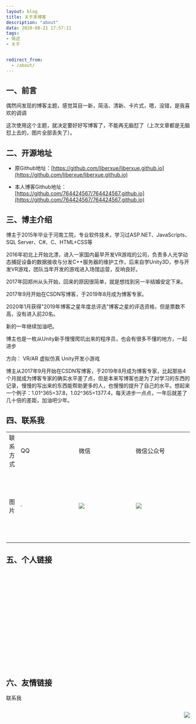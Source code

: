 ```yaml
---
layout: blog
title: 关于本博客
description: "about"
data: 2020-08-21 17:57:11
tags: 
- 简述
- 关于


redirect_from:
  - /about/
---
```


## 一、前言

偶然间发现的博客主题，感觉耳目一新，简洁、清新、卡片式，嗯，没错，是我喜欢的调调

这次使用这个主题，就决定要好好写博客了，不能再无脑怼了（上次文章都是无脑怼上去的，图片全部丢失了）。

## 二、开源地址


- 原Github地址：[https://github.com/liberxue/liberxue.github.io](https://github.com/liberxue/liberxue.github.io)
 

- 本人博客Github地址：
[https://github.com/764424567/764424567.github.io](https://github.com/764424567/764424567.github.io)


## 三、博主介绍

博主于2015年毕业于河南工院，专业软件技术，学习过ASP.NET、JavaScripts、SQL Server、C#、C、HTML+CSS等

2016年初北上开始北漂，进入一家国内最早开发VR游戏的公司，负责多人光学动态捕捉设备的数据接收与分发C++服务器的维护工作，后来自学Unity3D，参与开发VR游戏，团队当年开发的游戏进入场馆运营，反响良好。

2017年回郑州从头开始，回来的原因很简单，就是想找到另一半结婚安定下来。

2017年9月开始在CSDN写博客，于2019年8月成为博客专家。

2020年1月获得"2019年博客之星年度总评选"博客之星的评选资格，但是票数不高，没有进入前20名。

新的一年继续加油吧。

博主也是一枚从Unity新手慢慢爬坑出来的程序员，也会有很多不懂的地方，一起进步

方向：
VR/AR
虚拟仿真
Unity开发小游戏


博主从2017年9月开始在CSDN写博客，于2019年8月成为博客专家，比起那些4个月就成为博客专家的确实水平差了点，但是本来写博客也是为了对学习的东西的记录，慢慢的写出来的东西能帮助更多的人，也慢慢的提升了自己的水平。想起来一个例子：1.01^365=37.8，1.02^365=1377.4，每天进步一点点，一年后就差了几十倍的差距，加油吧少年。

## 四、联系我

<table border=0 cellspacing=0 cellpadding=0>
<tr>
<td>联系方式</td><td>QQ</td><td>微信</td><td>微信公众号</td>
</tr>
<tr>
<td>图片</td>
<td width="200" height="200"><img src="http://cdn.qq764424567.top/20191031111345310.png" style="zoom:25%"></td>
<td width="200" height="200"><img src="http://cdn.qq764424567.top/2019103111103283.jpg" style="zoom:0%"></td>
<td width="200" height="200"><img src="http://cdn.qq764424567.top/qrcode_tjdxml_1.jpg" style="zoom:0%"></td>
</tr>
</table>



## 五、个人链接
<marquee direction="down" scrollamount="2">
<a href="https://blog.csdn.net/q764424567"><b><font color="#2c729c">点击访问“恬静的小魔龙”CSDN地址</font></b></a><br><br>
<a href="https://www.cnblogs.com/qq764424567/"><b><font color="#2c729c">点击访问“恬静的小魔龙”博客园地址</font></b></a><br><br>
<a href="https://www.jianshu.com/u/6475c7b88cd3"><b><font color="#2c729c">点击访问“恬静的小魔龙”简书地址</font></b></a><br><br>
<a href="https://my.oschina.net/u/4121651"><b><font color="#2c729c">点击访问“恬静的小魔龙”开源中国博客</font></b></a><br><br>
<a href="https://cloud.tencent.com/developer/user/2004069"><b><font color="#2c729c">点击访问“恬静的小魔龙”腾讯云+社区</font></b></a><br><br>
<a href="https://juejin.im/user/5e61f1ba6fb9a07cd942bb72"><b><font color="#2c729c">点击访问“恬静的小魔龙”掘金博客地址</font></b></a><br><br>
<a href="https://github.com/764424567"><b><font color="#2c729c">点击访问“恬静的小魔龙”Github地址</font></b></a><br><br>
</marquee>

## 六、友情链接

联系我

## 
<img src="https://img-blog.csdnimg.cn/20200108100112260.gif" align="right">
